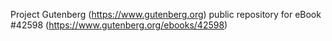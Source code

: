 Project Gutenberg (https://www.gutenberg.org) public repository for eBook #42598 (https://www.gutenberg.org/ebooks/42598)
